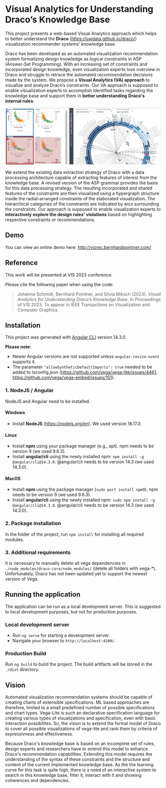 # Visual Analytics for Understanding Draco’s Knowledge Base

This project presents a web-based Visual Analytics approach which helps to better understand the **Draco** (<https://uwdata.github.io/draco/>) visualization recommender systems' knowledge base.

Draco has been developed as an automated visualization recommendation system formalizing design knowledge as logical constraints in ASP (Answer-Set Programming). With an increasing set of constraints and incorporated design knowledge, even visualization experts lose overview in Draco and struggle to retrace the automated recommendation decisions made by the system. We propose a **Visual Analytics (VA) approach** to visualize and analyze Draco’s constraints. Our VA approach is supposed to enable visualization experts to accomplish identified tasks regarding the knowledge base and support them in **better understanding Draco's internal rules**:

![Teaser](https://github.com/vrvis/vis_draco_kb/raw/main/teaser.png?raw=true)

We extend the existing data extraction strategy of Draco with a data processing architecture capable of extracting features of interest from the knowledge base. A revised version of the ASP grammar provides the basis for this data processing strategy. The resulting incorporated and shared features of the constraints are then visualized using a hypergraph structure inside the radial-arranged constraints of the elaborated visualization. The hierarchical categories of the constraints are indicated by arcs surrounding the constraints. Our approach is supposed to enable visualization experts to **interactively explore the design rules' violations** based on highlighting respective constraints or recommendations.


## Demo

You can view an online demo here:
<http://vizrec.bernhardpointner.com/>


## Reference

This work will be presented at VIS 2023 conference.

Please cite the following paper when using the code:

> Johanna Schmidt, Bernhard Pointner, and Silvia Miksch (2023).
> *Visual Analytics for Understanding Draco’s Knowledge Base*.
> In Proceedings of VIS 2023. To appear in IEEE Transactions on Visualization and Computer Graphics.


## Installation

This project was generated with [Angular CLI](https://github.com/angular/angular-cli) version 14.3.0.

**Please note**:
* Newer Angular versions are not supported unless `angular-resize-event` supports it.
* The parameter `"allowSyntheticDefaultImports": true` needed to be added to tsconfig.json (<https://github.com/vega/vega-lite/issues/4461>, <https://github.com/vega/vega-embed/issues/151>).

### 1. NodeJS / Angular

NodeJS and Angular need to be installed.

#### Windows

* Install **NodeJS** (https://nodejs.org/en). We used version 18.17.0.

#### Linux

* Install **npm** using your package manager (e.g., apt). npm needs to be version 9 (we used 9.6.3).
* Install **angular/cli** using the newly installed npm: `npm install -g @angular/cli@14.3.0`. @angular/cli needs to be version 14.3 (we used 14.3.0).

#### MacOS

* Install **npm** using the package manager (`sudo port install npm9`). npm needs to be version 9 (we used 9.6.3).
* Install **angular/cli** using the newly installed npm: `sudo npm install -g @angular/cli@14.3.0`. @angular/cli needs to be version 14.3 (we used 14.3.0).


### 2. Package installation

In the folder of the project, run `npm install` for installing all required modules.


### 3. Additional requirements

It is necessary to manually delete all vega dependencies in `./node_modules/draco-core/node_modules/` (detele all folders with vega-*). Unfortunately, Draco has not been updated yet to support the newest version of Vega.


## Running the application

The application can be run as a local development server. This is suggested to local development purposes, but not for production purposes.

### Local development server

* Run `ng serve` for starting a development server.
* Navigate your browser to `http://localhost:4200/`.

### Production Build

Run `ng build` to build the project. The build artifacts will be stored in the `./dist` directory.


## Vision
Automated visualization recommendation systems should be capable of creating charts of extensible specifications. ML based approaches are therefore, limited to a small predefined number of possible specifications and chart types. Vega-Lite is such an declarative specification language for creating various types of visualizations and specification, even with basic interaction possibilites. So, the vision is to extend the formal model of Draco to cover all possible visualizations of vega-lite and rank them by criteria of expressivness and effectiveness.

Because Draco's knowledge base is based on an incomplete set of rules, design experts and researchers have to extend this model to enhance Draco's recommendation capabilities. Extending this model requires the understanding of the syntax of these constraints and the structure and content of the current implemented knowledge base. As the the learning curve for this task is quite high, there is a need of an interactive system to search in this knowledge base, filter it, interact with it and showing coherences and dependencies.
